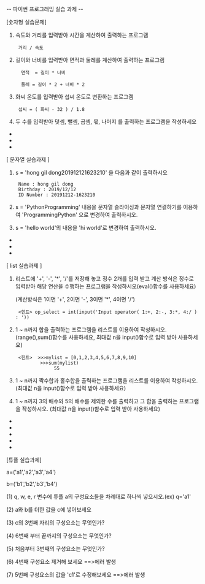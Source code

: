 -- 파이썬 프로그래밍 실습 과제 --


[숫자형 실습문제]

1. 속도와 거리를 입력받아 시간을 계산하여 
   출력하는 프로그램
   
        거리 / 속도

2. 길이와 너비를 입력받아 면적과 둘레를 
   계산하여 출력하는 프로그램
   
         면적  = 길이 * 너비
	 
  	     둘레 = 길이 * 2 + 너비 * 2

3. 화씨 온도를 입력받아 섭씨 온도로 변환하는 
프로그램

        섭씨 = ( 화씨 - 32 ) / 1.8

4. 두 수를 입력받아 덧셈, 뺄셈, 곱셈, 몫, 나머지
를 출력하는 프로그램을 작성하세요

	 
-
-
-

[ 문자열 실습과제 ]
1. s = 'hong gil dong201912121623210' 을 다음과 같이 출력하시오
	
	    Name : hong gil dong
	    Birthday : 2019/12/12
	    ID Number : 20191212-1623210
	
2. s = 'PythonProgramming' 내용을 문자열 슬라이싱과 문자열 
       연결하기를 이용하여   'ProgrammingPython' 으로 변경하여 출력하시오.
   
3. s = 'hello world'의 내용을 'hi world'로 변경하여 출력하시오.

	 
-
-
-


[ list 실습과제 ]

1. 리스트에 '+', '-', '*', '/'를 저장해 놓고 정수 2개를 입력 받고 계산 방식은
   정수로 입력받아 해당 연산을 수행하는 프로그램을 작성하시오(eval()함수를 사용하세요)
   
   (계산방식은 1이면 '+', 2이면 '-', 3이면 '*', 4이면 '/')
   
        <힌트> op_select = int(input('Input operator( 1:+, 2:-, 3:*, 4:/ ) : '))

2. 1 ~ n까지 합을 출력하는 프로그램을  리스트를 이용하여 작성하시오.
    (range(),sum()함수를 사용하세요, 최대값 n을 input()함수로 입력 받아 사용하세요)
	
        <힌트>  >>>mylist = [0,1,2,3,4,5,6,7,8,9,10]
                >>>sum(mylist)
                     55
		   
3. 1 ~ n까지 짝수합과 홀수합을 출력하는 프로그램을 리스트를 이용하여 작성하시오.
    (최대값 n을 input()함수로 입력 받아 사용하세요)

4. 1 ~ n까지 3의 배수와 5의 배수를 제외한 수를 출력하고 그 합을 출력하는 
프로그램을 작성하시오. (최대값 n을 input()함수로 입력 받아 사용하세요)
-
-
-
-
- 
[튜플 실습과제]

a=('a1','a2','a3','a4')

b=('b1','b2','b3','b4')


(1) q, w, e, r 변수에 튜플 a의 구성요소들을 차례대로 하나씩 넣으시오.(ex) q='a1'

(2) a와 b를 더한 값을 c에 넣어보세요

(3) c의 3번째 자리의 구성요소는 무엇인가?

(4) 6번째 부터 끝까지의 구성요소는 무엇인가?

(5) 처음부터 3번째의 구성요소는 무엇인가?

(6) 4번째 구성요소 제거해 보세요
    ==>에러 발생

(7) 5번째 구성요소의 값을 'c1'로 수정해보세요
   ==>에러 발생






